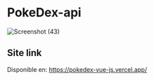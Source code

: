 # PokeDex-api

![Screenshot (43)](https://user-images.githubusercontent.com/37419848/116171704-e297b900-a6ce-11eb-9b61-1bc887b04cf9.png)

Site link
------------------------------------------------------------------------------------------------

Disponible en: https://pokedex-vue-js.vercel.app/
